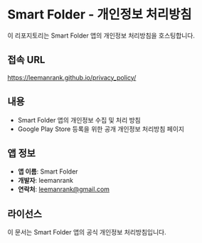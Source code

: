 # Smart Folder - 개인정보 처리방침

이 리포지토리는 Smart Folder 앱의 개인정보 처리방침을 호스팅합니다.

## 접속 URL

https://leemanrank.github.io/privacy_policy/

## 내용

- Smart Folder 앱의 개인정보 수집 및 처리 방침
- Google Play Store 등록을 위한 공개 개인정보 처리방침 페이지

## 앱 정보

- **앱 이름**: Smart Folder
- **개발자**: leemanrank
- **연락처**: leemanrank@gmail.com

## 라이선스

이 문서는 Smart Folder 앱의 공식 개인정보 처리방침입니다.